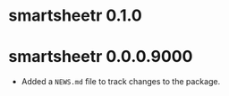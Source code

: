 # smartsheetr 0.1.0

# smartsheetr 0.0.0.9000

* Added a `NEWS.md` file to track changes to the package.
